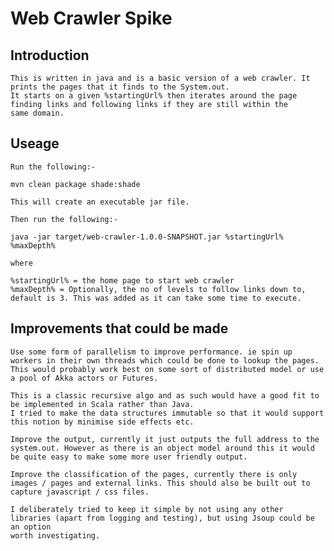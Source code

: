 # Web Crawler Spike

## Introduction

    This is written in java and is a basic version of a web crawler. It prints the pages that it finds to the System.out.
    It starts on a given %startingUrl% then iterates around the page finding links and following links if they are still within the
    same domain.

## Useage

    Run the following:-

    mvn clean package shade:shade

    This will create an executable jar file.

    Then run the following:-

    java -jar target/web-crawler-1.0.0-SNAPSHOT.jar %startingUrl% %maxDepth%

    where

    %startingUrl% = the home page to start web crawler
    %maxDepth% = Optionally, the no of levels to follow links down to, default is 3. This was added as it can take some time to execute.


## Improvements that could be made

    Use some form of parallelism to improve performance. ie spin up workers in their own threads which could be done to lookup the pages.
    This would probably work best on some sort of distributed model or use a pool of Akka actors or Futures.

    This is a classic recursive algo and as such would have a good fit to be implemented in Scala rather than Java.
    I tried to make the data structures immutable so that it would support this notion by minimise side effects etc.

    Improve the output, currently it just outputs the full address to the system.out. However as there is an object model around this it would
    be quite easy to make some more user friendly output.

    Improve the classification of the pages, currently there is only images / pages and external links. This should also be built out to
    capture javascript / css files.

    I deliberately tried to keep it simple by not using any other libraries (apart from logging and testing), but using Jsoup could be an option
    worth investigating.